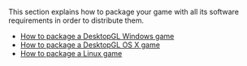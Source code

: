 This section explains how to package your game with all its software requirements in order to distribute them.

  - [How to package a DesktopGL Windows game](package_DesktopGL_Windows.md)
  - [How to package a DesktopGL OS X game](package_DesktopGL_OSX.md)
  - [How to package a Linux game](package_DesktopGL_Linux.md)